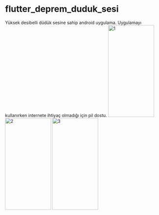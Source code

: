 # flutter_deprem_duduk_sesi
Yüksek desibelli düdük sesine sahip android uygulama. Uygulamayı kullanırken internete ihtiyaç olmadığı için pil dostu.
<img src="[http://url/to/img.png](https://github.com/alikperislam/flutter_deprem_duduk_sesi/blob/main/1.jpg)" alt="1" width="150" height="300">
<img src="[http://url/to/img.png](https://github.com/alikperislam/flutter_deprem_duduk_sesi/blob/main/2.jpg)" alt="2" width="150" height="300">
<img src="[http://url/to/img.png](https://github.com/alikperislam/flutter_deprem_duduk_sesi/blob/main/3.jpg)" alt="3" width="150" height="300">
